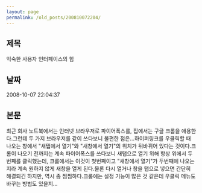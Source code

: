 ```yaml
---
layout: page
permalink: /old_posts/200810072204/
---
```


## 제목
익숙한 사용자 인터페이스의 힘

## 날짜
2008-10-07 22:04:37

## 본문
최근 회사 노트북에서는 인터넷 브라우저로 파이어폭스를, 집에서는 구글 크롬을 애용한다.그런데 두 가지 브라우저를 같이 쓰다보니 불편한 점은...하이퍼링크를 우클릭할 때 나오는 창에서 "새탭에서 열기"와 "새창에서 열기"의 위치가 뒤바뀌어 있다는 것이다.크롬이 나오기 전까지는 계속 파이어폭스를 쓰다보니 새탭으로 열기 위해 항상 위에서 두번째를 클릭했는데, 크롬에서는 이것이 첫번째이고 "새창에서 열기"가 두번째에 나오는지라 계속 원하지 않게 새창을 열게 된다.물론 다시 열거나 창을 탭으로 넣으면 간단히 해결되긴 하지만, 역시 좀 찜찜하다.크롬에는 설정 기능이 많은 것 같은데 우클릭 메뉴도 바꾸는 방법도 있을지...
